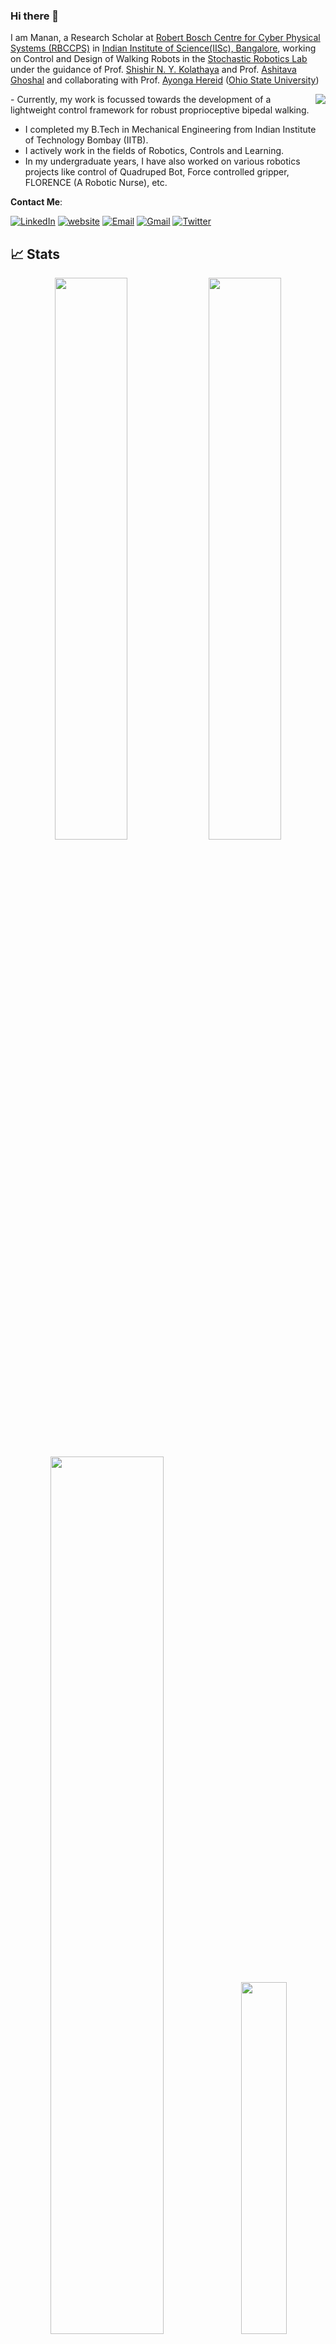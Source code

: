 


### Hi there 👋

I am Manan, a Research Scholar at [Robert Bosch Centre for Cyber Physical Systems (RBCCPS)](https://cps.iisc.ac.in/) in [Indian Institute of Science(IISc), Bangalore](http://iisc.ac.in/), working on Control and Design of Walking Robots in the [Stochastic Robotics Lab](http://www.stochlab.com/) under the guidance of Prof. [Shishir N. Y. Kolathaya](http://www.shishirny.com/) and Prof. [Ashitava Ghoshal](https://mecheng.iisc.ac.in/people/ashitava-ghosal/) and collaborating with Prof. [Ayonga Hereid](https://mae.osu.edu/people/hereid.1) ([Ohio State University](https://engineering.osu.edu/))

<img align="right" src="https://github.com/tayalmanan28/tayalmanan28/blob/main/robo.gif"> 
- Currently, my work is focussed towards the development of a lightweight control framework for robust proprioceptive bipedal walking.

- I completed my B.Tech in Mechanical Engineering from Indian Institute of Technology Bombay (IITB). 
- I actively work in the fields of Robotics, Controls and Learning. 
- In my undergraduate years, I have also worked on various robotics projects like control of Quadruped Bot, Force controlled gripper, FLORENCE (A Robotic Nurse), etc.



**Contact Me**:

[![LinkedIn](https://img.shields.io/badge/LinkedIn-blue?style=for-the-badge&logo=Linkedin&logoColor=white)](https://www.linkedin.com/in/manan-tayal/)
[![website](https://img.shields.io/badge/website-red?style=for-the-badge&logo=Website&logoColor=white)](https://tayalmanan28.github.io)
[![Email](https://img.shields.io/badge/Email-blue?style=for-the-badge&logo=email&logoColor=white)](mailto:manantayal@iisc.ac.in)
[![Gmail](https://img.shields.io/badge/Gmail-red?style=for-the-badge&logo=gmail&logoColor=white)](mailto:robotics.tayalmanan@gmail.com)
[![Twitter](https://img.shields.io/badge/Twitter-blue?style=for-the-badge&logo=twitter&logoColor=white)](https://twitter.com/tayalmanan28)



## 📈 Stats
<p align="center">
  <img width="48%" src="https://github-readme-stats.vercel.app/api?username=tayalmanan28&show_icons=true&theme=onedark">
  <img width="48%" src="https://github-readme-streak-stats.herokuapp.com/?user=tayalmanan28&theme=onedark">
  
</p>

<!---
![tayalmanan28's github stats](https://github-readme-stats.vercel.app/api?username=tayalmanan28&show_icons=true&theme=onedark)
![tayalmanan28's github stats](https://github-readme-streak-stats.herokuapp.com/?user=tayalmanan28&theme=onedark)
![tayalmanan28's github stats](https://github-readme-stats.vercel.app/api/top-langs/?username=tayalmanan28&layout=compact&theme=onedark)
--->



<p align="center">
  <img width="60%" src="https://activity-graph.herokuapp.com/graph?username=tayalmanan28&theme=rogue">
  <img width="38%" src="https://github-readme-stats.vercel.app/api/top-langs/?username=tayalmanan28&layout=compact&theme=onedark">
</p>
